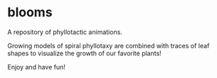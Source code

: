 # blooms
A repository of phyllotactic animations.

Growing models of spiral phyllotaxy are combined with traces of leaf shapes to visualize the growth of our favorite plants! 

Enjoy and have fun!
